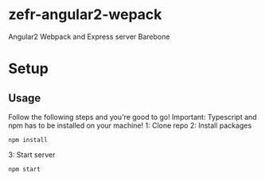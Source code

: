 # zefr-angular2-wepack
Angular2 Webpack and Express server Barebone

# Setup 

 ## Usage
 Follow the following steps and you're good to go! Important: Typescript and npm has to be installed on your machine!
 1: Clone repo
 2: Install packages
 ```
 npm install
 ```
 3: Start server 
 ```
 npm start
 ```
